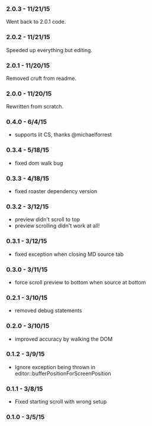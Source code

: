 
### 2.0.3 - 11/21/15

Went back to 2.0.1 code.

### 2.0.2 - 11/21/15

Speeded up everything but editing.

### 2.0.1 - 11/20/15

Removed cruft from readme.

### 2.0.0 - 11/20/15

Rewritten from scratch.

### 0.4.0 - 6/4/15
* supports lit CS, thanks @michaelforrest

### 0.3.4 - 5/18/15
* fixed dom walk bug

### 0.3.3 - 4/18/15
* fixed roaster dependency version

### 0.3.2 - 3/12/15
* preview didn't scroll to top
* preview scrolling didn't work at all!

### 0.3.1 - 3/12/15
* fixed exception when closing MD source tab

### 0.3.0 - 3/11/15
* force scroll preview to bottom when source at bottom

### 0.2.1 - 3/10/15
* removed debug statements

### 0.2.0 - 3/10/15
* improved accuracy by walking the DOM

### 0.1.2 - 3/9/15
* Ignore exception being thrown in editor::bufferPositionForScreenPosition

### 0.1.1 - 3/8/15
* Fixed starting scroll with wrong setup

### 0.1.0 - 3/5/15

